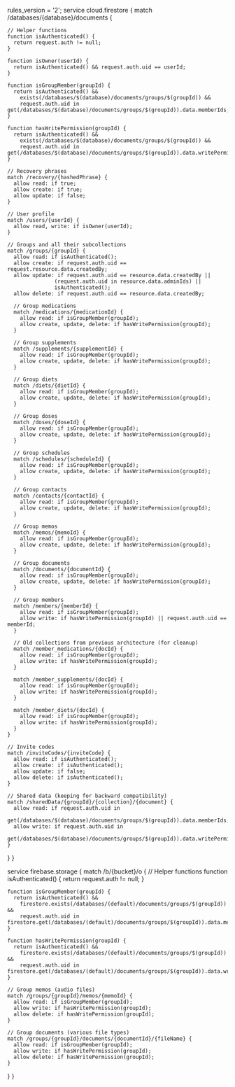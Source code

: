 rules_version = '2';
service cloud.firestore {
  match /databases/{database}/documents {
    
    // Helper functions
    function isAuthenticated() {
      return request.auth != null;
    }
    
    function isOwner(userId) {
      return isAuthenticated() && request.auth.uid == userId;
    }
    
    function isGroupMember(groupId) {
      return isAuthenticated() && 
        exists(/databases/$(database)/documents/groups/$(groupId)) &&
        request.auth.uid in get(/databases/$(database)/documents/groups/$(groupId)).data.memberIds;
    }
    
    function hasWritePermission(groupId) {
      return isAuthenticated() && 
        exists(/databases/$(database)/documents/groups/$(groupId)) &&
        request.auth.uid in get(/databases/$(database)/documents/groups/$(groupId)).data.writePermissionIds;
    }
    
    // Recovery phrases
    match /recovery/{hashedPhrase} {
      allow read: if true;
      allow create: if true;
      allow update: if false;
    }
    
    // User profile
    match /users/{userId} {
      allow read, write: if isOwner(userId);
    }
    
    // Groups and all their subcollections
    match /groups/{groupId} {
      allow read: if isAuthenticated();
      allow create: if request.auth.uid == request.resource.data.createdBy;
      allow update: if request.auth.uid == resource.data.createdBy ||
                   (request.auth.uid in resource.data.adminIds) ||
                   isAuthenticated();
      allow delete: if request.auth.uid == resource.data.createdBy;
      
      // Group medications
      match /medications/{medicationId} {
        allow read: if isGroupMember(groupId);
        allow create, update, delete: if hasWritePermission(groupId);
      }
      
      // Group supplements
      match /supplements/{supplementId} {
        allow read: if isGroupMember(groupId);
        allow create, update, delete: if hasWritePermission(groupId);
      }
      
      // Group diets
      match /diets/{dietId} {
        allow read: if isGroupMember(groupId);
        allow create, update, delete: if hasWritePermission(groupId);
      }
      
      // Group doses
      match /doses/{doseId} {
        allow read: if isGroupMember(groupId);
        allow create, update, delete: if hasWritePermission(groupId);
      }
      
      // Group schedules
      match /schedules/{scheduleId} {
        allow read: if isGroupMember(groupId);
        allow create, update, delete: if hasWritePermission(groupId);
      }
      
      // Group contacts
      match /contacts/{contactId} {
        allow read: if isGroupMember(groupId);
        allow create, update, delete: if hasWritePermission(groupId);
      }
      
      // Group memos
      match /memos/{memoId} {
        allow read: if isGroupMember(groupId);
        allow create, update, delete: if hasWritePermission(groupId);
      }
      
      // Group documents
      match /documents/{documentId} {
        allow read: if isGroupMember(groupId);
        allow create, update, delete: if hasWritePermission(groupId);
      }
      
      // Group members
      match /members/{memberId} {
        allow read: if isGroupMember(groupId);
        allow write: if hasWritePermission(groupId) || request.auth.uid == memberId;
      }
      
      // Old collections from previous architecture (for cleanup)
      match /member_medications/{docId} {
        allow read: if isGroupMember(groupId);
        allow write: if hasWritePermission(groupId);
      }
      
      match /member_supplements/{docId} {
        allow read: if isGroupMember(groupId);
        allow write: if hasWritePermission(groupId);
      }
      
      match /member_diets/{docId} {
        allow read: if isGroupMember(groupId);
        allow write: if hasWritePermission(groupId);
      }
    }
    
    // Invite codes
    match /inviteCodes/{inviteCode} {
      allow read: if isAuthenticated();
      allow create: if isAuthenticated();
      allow update: if false;
      allow delete: if isAuthenticated();
    }
    
    // Shared data (keeping for backward compatibility)
    match /sharedData/{groupId}/{collection}/{document} {
      allow read: if request.auth.uid in 
        get(/databases/$(database)/documents/groups/$(groupId)).data.memberIds;
      allow write: if request.auth.uid in 
        get(/databases/$(database)/documents/groups/$(groupId)).data.writePermissionIds;
    }
  }
}

service firebase.storage {
  match /b/{bucket}/o {
    // Helper functions
    function isAuthenticated() {
      return request.auth != null;
    }
    
    function isGroupMember(groupId) {
      return isAuthenticated() && 
        firestore.exists(/databases/(default)/documents/groups/$(groupId)) &&
        request.auth.uid in firestore.get(/databases/(default)/documents/groups/$(groupId)).data.memberIds;
    }
    
    function hasWritePermission(groupId) {
      return isAuthenticated() && 
        firestore.exists(/databases/(default)/documents/groups/$(groupId)) &&
        request.auth.uid in firestore.get(/databases/(default)/documents/groups/$(groupId)).data.writePermissionIds;
    }
    
    // Group memos (audio files)
    match /groups/{groupId}/memos/{memoId} {
      allow read: if isGroupMember(groupId);
      allow write: if hasWritePermission(groupId);
      allow delete: if hasWritePermission(groupId);
    }
    
    // Group documents (various file types)
    match /groups/{groupId}/documents/{documentId}/{fileName} {
      allow read: if isGroupMember(groupId);
      allow write: if hasWritePermission(groupId);
      allow delete: if hasWritePermission(groupId);
    }
  }
}